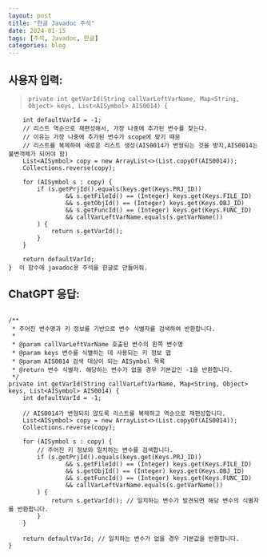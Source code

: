 ```yaml
---
layout: post
title: "한글 Javadoc 주석"
date: 2024-01-15
tags: [주석, Javadoc, 한글]
categories: blog
---
```


## 사용자 입력:
>     private int getVarId(String callVarLeftVarName, Map<String, Object> keys, List<AISymbol> AIS0014) {
        int defaultVarId = -1;
        // 리스트 역순으로 재편성해서, 가장 나중에 추가된 변수를 찾는다.
        // 이유는 가장 나중에 추가된 변수가 scope에 맞기 때문
        // 리스트를 복제하여 새로운 리스트 생성(AIS0014가 변형되는 것을 방지,AIS0014는 불변객체가 되어야 함)
        List<AISymbol> copy = new ArrayList<>(List.copyOf(AIS0014));
        Collections.reverse(copy);

        for (AISymbol s : copy) {
            if (s.getPrjId().equals(keys.get(Keys.PRJ_ID))
                    && s.getFileId() == (Integer) keys.get(Keys.FILE_ID)
                    && s.getObjId() == (Integer) keys.get(Keys.OBJ_ID)
                    && s.getFuncId() == (Integer) keys.get(Keys.FUNC_ID)
                    && callVarLeftVarName.equals(s.getVarName())
            ) {
                return s.getVarId();
            }
        }

        return defaultVarId;
    }  이 함수에 javadoc용 주석을 한글로 만들어줘.

## ChatGPT 응답:
> ```java
    /**
     * 주어진 변수명과 키 정보를 기반으로 변수 식별자를 검색하여 반환합니다.
     *
     * @param callVarLeftVarName 호출된 변수의 왼쪽 변수명
     * @param keys 변수를 식별하는 데 사용되는 키 정보 맵
     * @param AIS0014 검색 대상이 되는 AISymbol 목록
     * @return 변수 식별자. 해당하는 변수가 없을 경우 기본값인 -1을 반환합니다.
     */
    private int getVarId(String callVarLeftVarName, Map<String, Object> keys, List<AISymbol> AIS0014) {
        int defaultVarId = -1;

        // AIS0014가 변형되지 않도록 리스트를 복제하고 역순으로 재편성합니다.
        List<AISymbol> copy = new ArrayList<>(List.copyOf(AIS0014));
        Collections.reverse(copy);

        for (AISymbol s : copy) {
            // 주어진 키 정보와 일치하는 변수를 검색합니다.
            if (s.getPrjId().equals(keys.get(Keys.PRJ_ID))
                    && s.getFileId() == (Integer) keys.get(Keys.FILE_ID)
                    && s.getObjId() == (Integer) keys.get(Keys.OBJ_ID)
                    && s.getFuncId() == (Integer) keys.get(Keys.FUNC_ID)
                    && callVarLeftVarName.equals(s.getVarName())
            ) {
                return s.getVarId(); // 일치하는 변수가 발견되면 해당 변수의 식별자를 반환합니다.
            }
        }

        return defaultVarId; // 일치하는 변수가 없을 경우 기본값을 반환합니다.
    }
```

